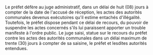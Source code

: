 Le préfet défère au juge administratif, dans un délai de huit (08) jours à compter de la date de l'accusé de réception, les actes des autorités communales devenus exécutoires qu'il estime entachés d'illégalité. Toutefois, le préfet dispose pendant ce délai de recours, du pouvoir de suspendre les actes concernés s'ils lui paraissent apporter un trouble manifeste à l'ordre public.
Le juge saisi, statue sur le recours du préfet contre les actes des autorités communales dans un délai maximum de trente (30) jours à compter de sa saisine, le préfet et lesdites autorités entendues.